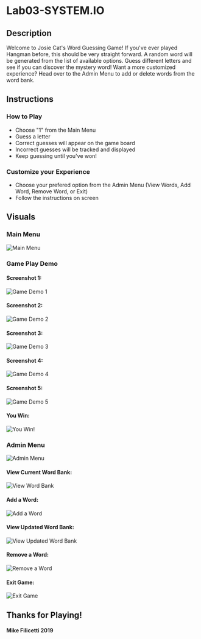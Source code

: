 # Lab03-SYSTEM.IO

## Description
Welcome to Josie Cat's Word Guessing Game! If you've ever played Hangman before, this should be very straight forward. A random word will be generated from the list of available options. Guess different letters and see if you can discover the mystery word! Want a more customized experience? Head over to the Admin Menu to add or delete words from the word bank.

## Instructions

### How to Play
- Choose "1" from the Main Menu
- Guess a letter
- Correct guesses will appear on the game board
- Incorrect guesses will be tracked and displayed
- Keep guessing until you've won!

### Customize your Experience
- Choose your prefered option from the Admin Menu (View Words, Add Word, Remove Word, or Exit)
- Follow the instructions on screen 

## Visuals

### Main Menu
![Main Menu](./assets/main.PNG)

### Game Play Demo
#### Screenshot 1:
![Game Demo 1](./assets/play_game1.PNG)

#### Screenshot 2:
![Game Demo 2](./assets/play_game2.PNG)

#### Screenshot 3:
![Game Demo 3](./assets/play_game3.PNG)

#### Screenshot 4:
![Game Demo 4](./assets/play_game4.PNG)

#### Screenshot 5:
![Game Demo 5](./assets/play_game5.PNG)

#### You Win:
![You Win!](./assets/you_win.PNG)

### Admin Menu
![Admin Menu](./assets/admin_menu.PNG)

#### View Current Word Bank:
![View Word Bank](./assets/view_words.PNG)

#### Add a Word:
![Add a Word](./assets/add_word.PNG)

#### View Updated Word Bank:
![View Updated Word Bank](./assets/view_words_with_added.PNG)

#### Remove a Word:
![Remove a Word](./assets/remove_word.PNG)

#### Exit Game:
![Exit Game](./assets/exit.PNG)

## Thanks for Playing!

#### Mike Filicetti 2019